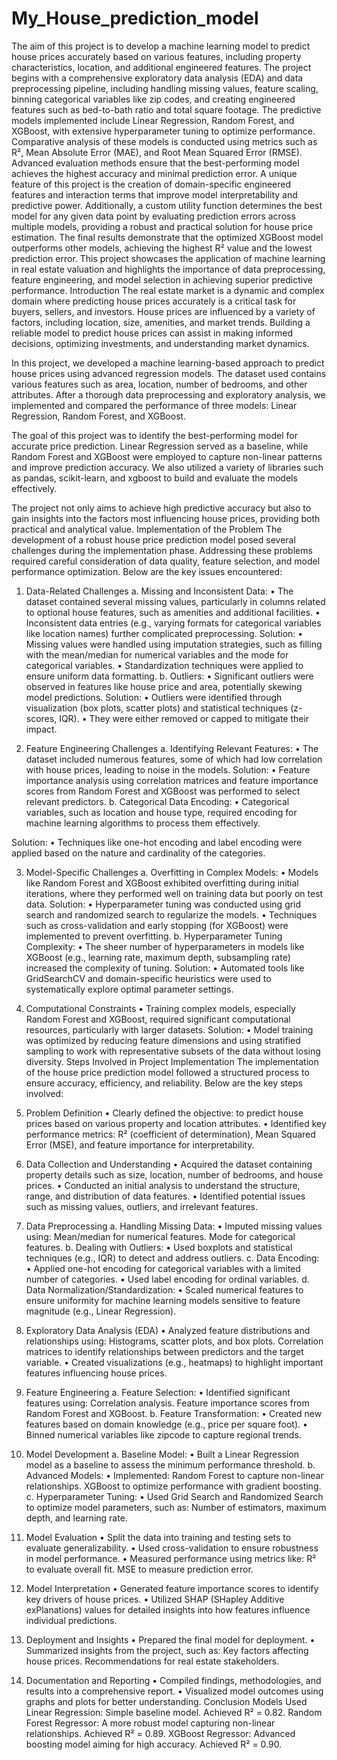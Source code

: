 # My_House_prediction_model
The aim of this project is to develop a machine learning model to predict house prices accurately based on various features, including property characteristics, location, and additional engineered features. The project begins with a comprehensive exploratory data analysis (EDA) and data preprocessing pipeline, including handling missing values, feature scaling, binning categorical variables like zip codes, and creating engineered features such as bed-to-bath ratio and total square footage.
The predictive models implemented include Linear Regression, Random Forest, and XGBoost, with extensive hyperparameter tuning to optimize performance. Comparative analysis of these models is conducted using metrics such as R², Mean Absolute Error (MAE), and Root Mean Squared Error (RMSE). Advanced evaluation methods ensure that the best-performing model achieves the highest accuracy and minimal prediction error.
A unique feature of this project is the creation of domain-specific engineered features and interaction terms that improve model interpretability and predictive power. Additionally, a custom utility function determines the best model for any given data point by evaluating prediction errors across multiple models, providing a robust and practical solution for house price estimation.
The final results demonstrate that the optimized XGBoost model outperforms other models, achieving the highest R² value and the lowest prediction error. This project showcases the application of machine learning in real estate valuation and highlights the importance of data preprocessing, feature engineering, and model selection in achieving superior predictive performance.
Introduction
The real estate market is a dynamic and complex domain where predicting house prices accurately is a critical task for buyers, sellers, and investors. House prices are influenced by a variety of factors, including location, size, amenities, and market trends. Building a reliable model to predict house prices can assist in making informed decisions, optimizing investments, and understanding market dynamics.

In this project, we developed a machine learning-based approach to predict house prices using advanced regression models. The dataset used contains various features such as area, location, number of bedrooms, and other attributes. After a thorough data preprocessing and exploratory analysis, we implemented and compared the performance of three models: Linear Regression, Random Forest, and XGBoost.

The goal of this project was to identify the best-performing model for accurate price prediction. Linear Regression served as a baseline, while Random Forest and XGBoost were employed to capture non-linear patterns and improve prediction accuracy. We also utilized a variety of libraries such as pandas, scikit-learn, and xgboost to build and evaluate the models effectively.

The project not only aims to achieve high predictive accuracy but also to gain insights into the factors most influencing house prices, providing both practical and analytical value.
Implementation of the Problem
The development of a robust house price prediction model posed several challenges during the implementation phase. Addressing these problems required careful consideration of data quality, feature selection, and model performance optimization. Below are the key issues encountered:
1. Data-Related Challenges
a. Missing and Inconsistent Data:
•	The dataset contained several missing values, particularly in columns related to optional house features, such as amenities and additional facilities.
•	Inconsistent data entries (e.g., varying formats for categorical variables like location names) further complicated preprocessing.
Solution:
•	Missing values were handled using imputation strategies, such as filling with the mean/median for numerical variables and the mode for categorical variables.
•	Standardization techniques were applied to ensure uniform data formatting.
b. Outliers:
•	Significant outliers were observed in features like house price and area, potentially skewing model predictions.
Solution:
•	Outliers were identified through visualization (box plots, scatter plots) and statistical techniques (z-scores, IQR).
•	They were either removed or capped to mitigate their impact.
 
2. Feature Engineering Challenges
a. Identifying Relevant Features:
•	The dataset included numerous features, some of which had low correlation with house prices, leading to noise in the models.
Solution:
•	Feature importance analysis using correlation matrices and feature importance scores from Random Forest and XGBoost was performed to select relevant predictors.
b. Categorical Data Encoding:
•	Categorical variables, such as location and house type, required encoding for machine learning algorithms to process them effectively.

Solution:
•	Techniques like one-hot encoding and label encoding were applied based on the nature and cardinality of the categories.

3. Model-Specific Challenges
a. Overfitting in Complex Models:
•	Models like Random Forest and XGBoost exhibited overfitting during initial iterations, where they performed well on training data but poorly on test data.
Solution:
•	Hyperparameter tuning was conducted using grid search and randomized search to regularize the models.
•	Techniques such as cross-validation and early stopping (for XGBoost) were implemented to prevent overfitting.
b. Hyperparameter Tuning Complexity:
•	The sheer number of hyperparameters in models like XGBoost (e.g., learning rate, maximum depth, subsampling rate) increased the complexity of tuning.
Solution:
•	Automated tools like GridSearchCV and domain-specific heuristics were used to systematically explore optimal parameter settings.

4. Computational Constraints
•	Training complex models, especially Random Forest and XGBoost, required significant computational resources, particularly with larger datasets.
Solution:
•	Model training was optimized by reducing feature dimensions and using stratified sampling to work with representative subsets of the data without losing diversity.
Steps Involved in Project Implementation
The implementation of the house price prediction model followed a structured process to ensure accuracy, efficiency, and reliability. Below are the key steps involved:
1. Problem Definition
•	Clearly defined the objective: to predict house prices based on various property and location attributes.
•	Identified key performance metrics: R² (coefficient of determination), Mean Squared Error (MSE), and feature importance for interpretability.
2. Data Collection and Understanding
•	Acquired the dataset containing property details such as size, location, number of bedrooms, and house prices.
•	Conducted an initial analysis to understand the structure, range, and distribution of data features.
•	Identified potential issues such as missing values, outliers, and irrelevant features.
3. Data Preprocessing
a. Handling Missing Data:
•	Imputed missing values using:
Mean/median for numerical features.
Mode for categorical features.
b. Dealing with Outliers:
•	Used boxplots and statistical techniques (e.g., IQR) to detect and address outliers.
c. Data Encoding:
•	Applied one-hot encoding for categorical variables with a limited number of categories.
•	Used label encoding for ordinal variables.
d. Data Normalization/Standardization:
•	Scaled numerical features to ensure uniformity for machine learning models sensitive to feature magnitude (e.g., Linear Regression).
4. Exploratory Data Analysis (EDA)
•	Analyzed feature distributions and relationships using:
Histograms, scatter plots, and box plots.
Correlation matrices to identify relationships between predictors and the target variable.
•	Created visualizations (e.g., heatmaps) to highlight important features influencing house prices.

5. Feature Engineering
a. Feature Selection:
•	Identified significant features using:
Correlation analysis.
Feature importance scores from Random Forest and XGBoost.
b. Feature Transformation:
•	Created new features based on domain knowledge (e.g., price per square foot).
•	Binned numerical variables like zipcode to capture regional trends.
6. Model Development
a. Baseline Model:
•	Built a Linear Regression model as a baseline to assess the minimum performance threshold.
b. Advanced Models:
•	Implemented:
Random Forest to capture non-linear relationships.
XGBoost to optimize performance with gradient boosting.
c. Hyperparameter Tuning:
•	Used Grid Search and Randomized Search to optimize model parameters, such as:
Number of estimators, maximum depth, and learning rate.


7. Model Evaluation
•	Split the data into training and testing sets to evaluate generalizability.
•	Used cross-validation to ensure robustness in model performance.
•	Measured performance using metrics like:
R² to evaluate overall fit.
MSE to measure prediction error.
8. Model Interpretation
•	Generated feature importance scores to identify key drivers of house prices.
•	Utilized SHAP (SHapley Additive exPlanations) values for detailed insights into how features influence individual predictions.
9. Deployment and Insights
•	Prepared the final model for deployment.
•	Summarized insights from the project, such as:
Key factors affecting house prices.
Recommendations for real estate stakeholders.
10. Documentation and Reporting
•	Compiled findings, methodologies, and results into a comprehensive report.
•	Visualized model outcomes using graphs and plots for better understanding.
Conclusion
Models Used
Linear Regression:
Simple baseline model.
Achieved R² = 0.82.
Random Forest Regressor:
A more robust model capturing non-linear relationships.
Achieved R² = 0.89.
XGBoost Regressor:
Advanced boosting model aiming for high accuracy.
Achieved R² = 0.90.

